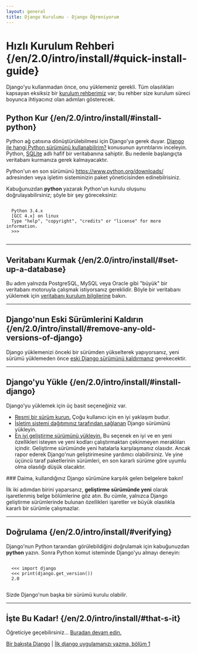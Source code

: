 ```yaml
---
layout: general
title: Django Kurulumu - Django Öğreniyorum
---
```


# Hızlı Kurulum Rehberi {/en/2.0/intro/install/#quick-install-guide}

Django'yu kullanmadan önce, onu yüklemeniz gerekli. Tüm olasılıkları kapsayan eksiksiz bir [kurulum rehberimiz](/en/2.0/topics/install/) var; bu rehber size kurulum süreci boyunca ihtiyacınız olan adımları gösterecek.

## Python Kur {/en/2.0/intro/install/#install-python}

Python ağ çatısına dönüştürülebilmesi için Django'ya gerek duyar. [Django ile hangi Python sürümünü kullanabilirim?](/en/2.0/faq/install/#faq-python-version-support) konusunun ayrıntılarını inceleyin. Python, [SQLite](https://sqlite.org/) adlı hafif bir veritabanına sahiptir. Bu nedenle başlangıçta veritabanı kurmanıza gerek kalmayacaktır.

Python'un en son sürümünü <a href="https://www.python.org/downloads/">https://www.python.org/downloads/</a> adresinden veya işletim sisteminizin paket yöneticisinden edinebilrisiniz.

Kabuğunuzdan **python** yazarak Python'un kurulu oluşunu doğrulayabilirsiniz; şöyle bir şey göreceksiniz:

  <pre data-gnl="1 1p"><code class="language-python">
  Python 3.4.x
  [GCC 4.x] on linux
  Type "help", "copyright", "credits" or "license" for more information.
  &gt;&gt;&gt;
  </code></pre>

<hr>

## Veritabanı Kurmak {/en/2.0/intro/install/#set-up-a-database}

Bu adım yalnızda PostgreSQL, MySQL veya Oracle gibi "büyük" bir veritabanı motoruyla çalışmak istiyorsanız gereklidir. Böyle bir veritabanı yüklemek için [veritabanı kurulum bilgilerine](/en/2.0/topics/install/#database-installation) bakın.

<hr>

## Django'nun Eski Sürümlerini Kaldırın {/en/2.0/intro/install/#remove-any-old-versions-of-django}

Django yüklemenizi önceki bir sürümden yükselterek yapıyorsanız, yeni sürümü yüklemeden önce [eski Django sürümünü kaldırmanız](/en/2.0/topics/install/#removing-old-versions-of-django) gerekecektir.

<hr>

## Django'yu Yükle {/en/2.0/intro/install/#install-django}

Django'yu yüklemek için üç basit seçeneğiniz var.

- [Resmi bir sürüm kurun.](/en/2.0/topics/install/#installing-official-release) Çoğu kullanıcı için en iyi yaklaşım budur.
- [İşletim sistemi dağıtımınız tarafından sağlanan](/en/2.0/topics/install/#installing-distribution-package) Django sürümünü yükleyin.
- [En iyi geliştirme sürümünü yükleyin.](/en/2.0/topics/install/#installing-development-version) Bu seçenek en iyi ve en yeni özellikleri isteyen ve yeni kodları çalıştırmaktan çekinmeyen meraklıları içindir. Geliştirme sürümünde yeni hatalarla karşılaşmanız olasıdır. Ancak rapor ederek Django'nun geliştirimesine yardımcı olabilirsiniz. Ve yine üçüncü taraf paketlerinin sürümleri, en son kararlı sürüme göre uyumlu olma olasılığı düşük olacaktır.

<div data-bilget="genel" markdown="1">
### Daima, kullandığınız Django sürümüne karşılık gelen belgelere bakın!

İlk iki adımdan birini yaparsanız, **geliştirme sürümünde yeni** olarak işaretlenmiş belge bölümlerine göz atın. Bu cümle, yalnızca Django geliştirme sürümlerinde bulunan özellikleri işaretler ve büyük olasılıkla kararlı bir sürümle çalışmazlar.
</div>

<hr>

## Doğrulama {/en/2.0/intro/install/#verifying}

Django'nun Python taraından görülebildiğini doğrulamak için kabuğunuzdan **python** yazın. Sonra Python komut isteminde Django'yu almayı deneyin:

  <pre data-gnl="1 1p"><code class="language-python">
  &lt;&lt;&lt; import django
  &lt;&lt;&lt; print(django.get_version())
  2.0
  </code></pre>

Sizde Django'nun başka bir sürümü kurulu olabilir.

<hr>

## İşte Bu Kadar! {/en/2.0/intro/install/#that-s-it}

Öğreticiye geçebilirsiniz... [Buradan devam edin.](/en/2.0/intro/tutorial01/)

[Bir bakışta Django](/en/2.0/intro/overview/) | [İlk django uygulamanızı yazma, bölüm 1](/en/2.0/intro/tutorial01/)
